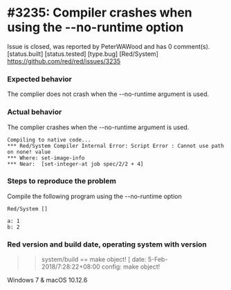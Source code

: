 
#3235: Compiler crashes when using the --no-runtime option
================================================================================
Issue is closed, was reported by PeterWAWood and has 0 comment(s).
[status.built] [status.tested] [type.bug] [Red/System]
<https://github.com/red/red/issues/3235>

### Expected behavior
The complier does not crash when the --no-runtime argument is used.
### Actual behavior
The complier crashes when the --no-runtime argument is used.
```text
Compiling to native code...
*** Red/System Compiler Internal Error: Script Error : Cannot use path on none! value 
*** Where: set-image-info 
*** Near:  [set-integer-at job spec/2/2 + 4] 
```
### Steps to reproduce the problem
Compile the following program using the --no-runtime option
```text
Red/System []

a: 1
b: 2

```

### Red version and build date, operating system with version
>> system/build
== make object! [
    date: 5-Feb-2018/7:28:22+08:00
    config: make object! 

Windows 7 & macOS 10.12.6



